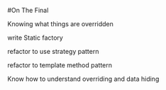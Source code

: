 #On The Final

Knowing what things are overridden

write Static factory

refactor to use strategy pattern

refactor to template method pattern

Know how to understand overriding and data hiding
